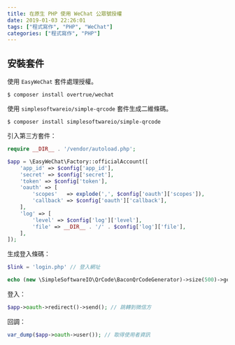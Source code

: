```yaml
---
title: 在原生 PHP 使用 WeChat 公眾號授權
date: 2019-01-03 22:26:01
tags: ["程式寫作", "PHP", "WeChat"]
categories: ["程式寫作", "PHP"]
---
```


## 安裝套件
使用 `EasyWeChat` 套件處理授權。
```
$ composer install overtrue/wechat
```

使用 `simplesoftwareio/simple-qrcode` 套件生成二維條碼。
```
$ composer install simplesoftwareio/simple-qrcode
```

引入第三方套件：
```PHP
require __DIR__ . '/vendor/autoload.php';

$app = \EasyWeChat\Factory::officialAccount([
    'app_id' => $config['app_id'],
    'secret' => $config['secret'],
    'token' => $config['token'],
    'oauth' => [
        'scopes'   => explode(',', $config['oauth']['scopes']),
        'callback' => $config['oauth']['callback'],
    ],
    'log' => [
        'level' => $config['log']['level'],
        'file' => __DIR__ . '/' . $config['log']['file'],
    ],
]);
```

生成登入條碼：
```PHP
$link = 'login.php' // 登入網址

echo (new \SimpleSoftwareIO\QrCode\BaconQrCodeGenerator)->size(500)->generate($link);
```

登入：
```PHP
$app->oauth->redirect()->send(); // 跳轉到微信方
```

回調：
```PHP
var_dump($app->oauth->user()); // 取得使用者資訊
```